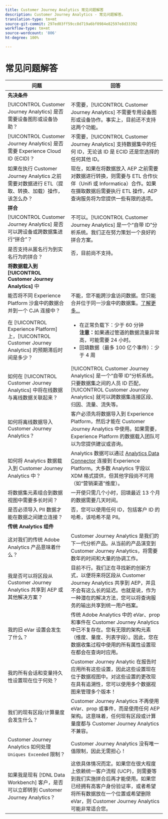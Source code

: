 ```yaml
---
title: Customer Journey Analytics 常见问题解答
description: Customer Journey Analytics - 常见问题解答。
translation-type: tm+mt
source-git-commit: 297ed03ff59cc8d719a6bf0984e82597e8d33392
workflow-type: tm+mt
source-wordcount: '806'
ht-degree: 100%

---
```



# 常见问题解答

| 问题 | 回答 |
| --- | --- |
| **先决条件** |  |
| [!UICONTROL Customer Journey Analytics] 是否需要设备图形或设备协助？ | 不需要，[!UICONTROL Customer Journey Analytics] 不需要专用设备图形或设备协作。事实上，目前还不支持这两个功能。 |
| [!UICONTROL Customer Journey Analytics] 是否需要 Experience Cloud ID (ECID)？ | 不需要，[!UICONTROL Customer Journey Analytics] 支持数据集中的任何 ID，无论该 ID 是 ECID 还是您选择的任何其他 ID。 |
| 如果在执行 Customer Journey Analytics 之前需要对数据进行 ETL（提取、转换、加载）操作，该怎么办？ | 现在，如果在将数据放入 AEP 之前需要对数据进行转换，则需要与 ETL 合作伙伴（Unifi 或 Informatica）合作。如果在摄取数据后需要执行 ETL 操作，AEP 查询服务将为您提供一些有限的选项。 |
| **拼合** |  |
| [!UICONTROL Customer Journey Analytics] 是否可以跨设备或跨数据集进行“拼合”？ | 不可以。[!UICONTROL Customer Journey Analytics] 是一个“自带 ID”分析系统。我们正在努力策划一个良好的拼合方案。 |
| 是否支持从匿名行为到实名行为的拼合？ | 否，目前尚不支持。 |
| **将数据载入到[!UICONTROL Customer Journey Analytics]** 中 |  |
| 能否将不同 Experience Platform 沙盒中的数据合并到一个 CJA 连接中？ | 不能，您不能跨沙盒访问数据。您只能合并位于同一沙盒中的数据集。[了解更多...](https://docs.adobe.com/content/help/zh-Hans/analytics-platform/using/cja-connections/create-connection.html#select-sandbox-and-datasets) |
| 在 [!UICONTROL Experience Platform] 上，[!UICONTROL Customer Journey Analytics] 的预期滞后时间是多少？ | <ul><li>在正常负载下：少于 60 分钟 <br>**注意：**&#x200B;如果通过管道的数据流量异常高，可能需要 24 小时。</li><li>回填数据（最多 100 亿个事件）：少于 4 周</li></ul> |
| 如何在 [!UICONTROL Customer Journey Analytics] 中将在线数据与离线数据关联起来？ | [!UICONTROL Customer Journey Analytics] 是一个“自带 ID”分析系统。只要数据集之间的人员 ID 匹配，[!UICONTROL Customer Journey Analytics] 就可以跨数据集连接区段、归因、流量、流失等。 |
| 如何将离线数据导入 Customer Journey Analytics？ | 客户必须先将数据导入到 Experience Platform，然后才能在 Customer Journey Analytics 中使用。如果需要，Experience Platform 的数据载入团队可以为您提供建议或咨询。 |
| 如何将 Analytics 数据载入到 Customer Journey Analytics 中？ | Analytics 数据可以通过 [Analytics Data Connector](https://docs.adobe.com/content/help/zh-Hans/experience-platform/sources/connectors/adobe-applications/analytics.html) 连接到 Experience Platform。大多数 Analytics 字段以 XDM 格式提供，但其他字段尚不可用（如“营销渠道”维度）。 |
| 将数据集元素组合到数据视图中需要多长时间？ | 一开使只需几个小时，回填最近 13 个月的数据需要几天时间。 |
| 是否必须导入 PII 数据才能在数据之间建立连接？ | 否，您可以使用任何 ID，包括客户 ID 的哈希，该哈希不是 PII。 |
| **传统 Analytics 组件** |  |
| 这对我们的传统 Adobe Analytics 产品意味着什么？ | Customer Journey Analytics 是我们的下一代分析产品。从当前的产品演变到 Customer Journey Analytics，将需要数年的时间和大量的协调工作。 |
| 我是否可以将区段从 Customer Journey Analytics 共享到 AEP 或其他解决方案？ | 目前不行。我们正在寻找新的创新方式，以便将来将区段从 Customer Journey Analytics 共享到 AEP，并且不会有这么长的延迟。也就是说，作为一种潜在的解决方法，您可以将查询服务的输出共享到统一用户档案。 |
| 我的旧 eVar 设置会发生了什么？ | 传统 Adobe Analytics 中的 eVar、prop 和事件在 Customer Journey Analytics 中已不复存在。您有无限的架构元素（维度、量度、列表字段）。因此，您在数据收集过程中使用的所有属性设置现在都会在查询时应用。 |
| 我的所有会话和变量持久性设置现在位于何处？ | Customer Journey Analytic 在报告时应用所有这些设置，因此这些设置现在位于数据视图中。对这些设置的更改现在具有追溯性，您可以使用多个数据视图来管理多个版本！ |
| 我们的现有区段/计算量度会发生什么？ | Customer Journey Analytics 不再使用 eVar、prop 或事件，而是使用任何 AEP 架构。这意味着，任何现有区段或计算量度都与 Customer Journey Analytics 不兼容。 |
| Customer Journey Analytics 如何处理 `Uniques Exceeded` 限制？ | Customer Journey Analytics 没有唯一值限制，因此无需担心！ |
| 如果我是现有 [!DNL Data Workbench] 客户，是否可以立即转到 Customer Journey Analytics？ | 这依具体情况而定。如果您在很大程度上依赖统一客户流程 (UCP)，则需要等到我们实施拼合后再才能使用。如果您已经拥有高客户身份验证率，或者希望将所有数据放在一个位置或希望删除 eVar，则 Customer Journey Analytics 可能非常适合您。 |

